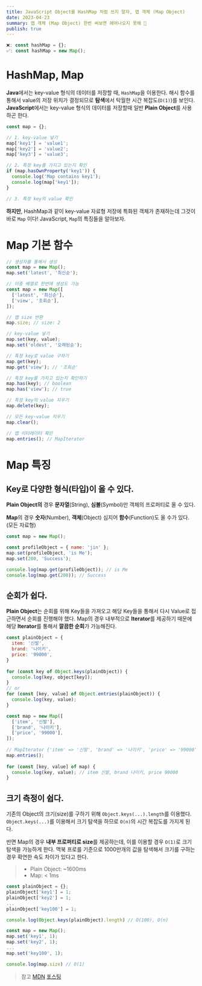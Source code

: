 ```yaml
---
title: JavaScript Object를 HashMap 처럼 쓰지 말자, 맵 객체 (Map Object)
date: 2023-04-23
summary: 맵 객체 (Map Object) 한번 써보면 헤어나오지 못해 🥹
publish: true
---
```


```js showLineNumbers
❌: const hashMap = {};
✅: const hashMap = new Map();
```

# HashMap, Map

**Java**에서는 key-value 형식의 데이터를 저장할 때, `HashMap`을 이용한다. 해시 함수를 통해서 value의 저장 위치가 결정되므로 **탐색**에서 탁월한 시간 복잡도(`O(1)`)를 보인다.
**JavaScript**에서는 key-value 형식의 데이터를 저장할때 일반 **Plain Object**를 사용하곤 한다.

```js showLineNumbers
const map = {};

// 1. key-value 넣기
map['key1'] = 'value1';
map['key2'] = 'value2';
map['key3'] = 'value3';

// 2. 특정 key를 가지고 있는지 확인
if (map.hasOwnProperty('key1')) {
  console.log('Map contains key1');
  console.log(map['key1']);
}

// 3. 특정 key의 value 확인
```

**하지만**, HashMap과 같이 key-value 자료형 저장에 특화된 객체가 존재하는데 그것이 바로 `Map` 이다!
JavaScript, `Map`의 특징들을 알아보자.

# Map 기본 함수

```js showLineNumbers
// 생성자를 통해서 생성
const map = new Map();
map.set('latest', '최신순');

// 이중 배열로 한번에 생성도 가능
const map = new Map([
  ['latest', '최신순'],
  ['view', '조회순'],
]);

// 맵 size 반환
map.size; // size: 2

// key-value 넣기
map.set(key, value);
map.set('oldest', '오래된순');

// 특정 key로 value 구하기
map.get(key);
map.get('view'); // '조회순'

// 특정 key를 가지고 있는지 확인하기
map.has(key); // boolean
map.has('view'); // true

// 특정 key의 value 지우기
map.delete(key);

// 모든 key-value 지우기
map.clear();

// 맵 이터레이터 확인
map.entries(); // MapIterator
```

# Map 특징

## Key로 다양한 형식(타입)이 올 수 있다.

**Plain Object의** 경우 **문자열**(String), **심볼**(Symbol)만 객체의 프로퍼티로 올 수 있다.

**Map**의 경우 **숫자**(Number), **객체**(Object) 심지어 **함수**(Function)도 올 수가 있다. (모든 자료형)

```js showLineNumbers
const map = new Map();

const profileObject = { name: 'jin' };
map.set(profileObject, 'is Me');
map.set(200, 'Success');

console.log(map.get(profileObject)); // is Me
console.log(map.get(200)); // Success
```

## 순회가 쉽다.

**Plain Object**는 순회를 위해 Key들을 가져오고 해당 Key들을 통해서 다시 Value로 접근하면서 순회를 진행해야 했다. Map의 경우 내부적으로 **Iterator**를 제공하기 때문에 해당 **Iterator**를 통해서 **깔끔한 순회**가 가능해진다.

```js showLineNumbers
const plainObject = {
  item: '신발',
  brand: '나이키',
  price: '99000',
}
​
for (const key of Object.keys(plainObject)) {
  console.log(key, object[key]);
}
// or
for (const [key, value] of Object.entries(plainObject)) {
  console.log(key, value);
}
```

```js showLineNumbers
const map = new Map([
  ['item', '신발'],
  ['brand', '나이키'],
  ['price', '99000'],
]);
​
// MapIterator {'item' => '신발', 'brand' => '나이키', 'price' => '99000'}
map.entries();
​
for (const [key, value] of map) {
  console.log(key, value); // item 신발, brand 나이키, price 99000
}
```

## 크기 측정이 쉽다.

기존의 Object의 크기(size)를 구하기 위해 `Object.keys(...).length`를 이용했다.
`Object.keys(...)`를 이용해서 크기 탐색을 하므로 `O(n)`의 시간 복잡도를 가지게 된다.

반면 Map의 경우 **내부 프로퍼티로 size**를 제공하는데, 이를 이용할 경우 `O(1)`로 크기 탐색을 가능하게 한다.
맥북 프로를 기준으로 1000만개의 값을 탐색해서 크기를 구하는 경우 확연한 속도 차이가 있다고 한다.

> - Plain Object: ~1600ms
> - Map: < 1ms

```js showLineNumbers
const plainObject = {};
plainObject['key1'] = 1;
plainObject['key2'] = 1;
...
plainObject['key100'] = 1;

console.log(Object.keys(plainObject).length) // O(100), O(n)
```

```js showLineNumbers
const map = new Map();
map.set('key1', 1);
map.set('key2', 1);
...
map.set('key100', 1);

console.log(map.size) // O(1)
```

> 참고 [MDN](https://developer.mozilla.org/ko/docs/Web/JavaScript/Reference/Global_Objects/Map) [포스팅](https://betterprogramming.pub/stop-using-objects-as-hash-maps-in-javascript-9a272e85f6a8)

